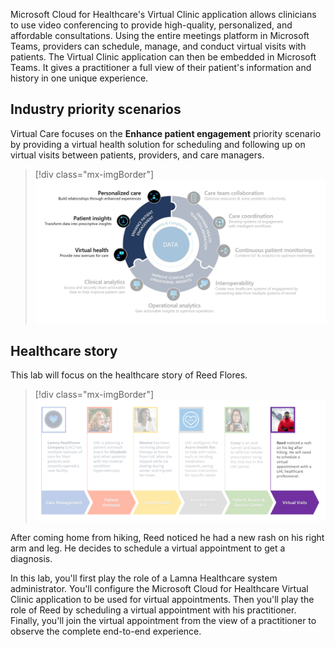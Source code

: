 Microsoft Cloud for Healthcare's Virtual Clinic application allows clinicians to use video conferencing to provide high-quality, personalized, and affordable consultations. Using the entire meetings platform in Microsoft Teams, providers can schedule, manage, and conduct virtual visits with patients. The Virtual Clinic application can then be embedded in Microsoft Teams. It gives a practitioner a full view of their patient's information and history in one unique experience.

## Industry priority scenarios

Virtual Care focuses on the **Enhance patient engagement** priority scenario by providing a virtual health solution for scheduling and following up on virtual visits between patients, providers, and care managers.

> [!div class="mx-imgBorder"]
> [![Enhance patient engagement priority scenario shown in diagram with capabilities highlighted.](../media/engage.png)](../media/engage.png#lightbox)

## Healthcare story

This lab will focus on the healthcare story of Reed Flores.

> [!div class="mx-imgBorder"]
> [![Diagram of healthcare data model basics with virtual visits highlighted.](../media/virtual-visits.png)](../media/virtual-visits.png#lightbox)

After coming home from hiking, Reed noticed he had a new rash on his right arm and leg. He decides to schedule a virtual appointment to get a diagnosis.

In this lab, you'll first play the role of a Lamna Healthcare system administrator. You'll configure the Microsoft Cloud for Healthcare Virtual Clinic application to be used for virtual appointments. Then you'll play the role of Reed by scheduling a virtual appointment with his practitioner. Finally, you'll join the virtual appointment from the view of a practitioner to observe the complete end-to-end experience.

